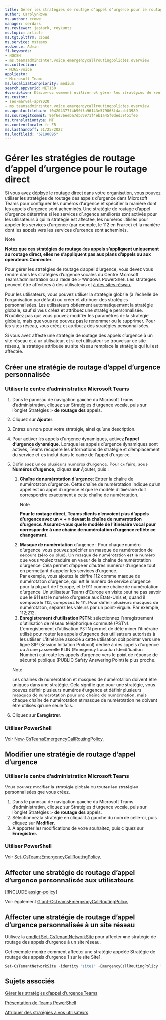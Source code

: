 ```yaml
---
title: Gérer les stratégies de routage d’appel d’urgence pour le routage direct
author: CarolynRowe
ms.author: crowe
manager: serdars
ms.reviewer: jastark, roykuntz
ms.topic: article
ms.tgt.pltfrm: cloud
ms.service: msteams
audience: Admin
f1.keywords:
- NOCSH
- ms.teamsadmincenter.voice.emergencycallroutingpolicies.overview
ms.collection:
- M365-voice
appliesto:
- Microsoft Teams
ms.localizationpriority: medium
search.appverid: MET150
description: Découvrez comment utiliser et gérer les stratégies de routage des appels d’urgence Microsoft Teams configurer des numéros d’urgence et spécifier la manière dont les appels d’urgence sont acheminés.
ms.custom:
- seo-marvel-apr2020
- ms.teamsadmincenter.voice.emergencycallroutingpolicies.overview
ms.openlocfilehash: f04204377f4b90f5a96143e579863f4acdbf3989
ms.sourcegitcommit: 9ef6e36eeba7db70971f4eb1a45f0ded394b1fe6
ms.translationtype: MT
ms.contentlocale: fr-FR
ms.lasthandoff: 01/25/2022
ms.locfileid: "62190895"
---
```

# <a name="manage-emergency-call-routing-policies-for-direct-routing"></a>Gérer les stratégies de routage d’appel d’urgence pour le routage direct

Si vous avez [](direct-routing-landing-page.md) déployé le routage direct dans votre organisation, vous pouvez utiliser les stratégies de routage des appels d’urgence dans Microsoft Teams pour configurer les numéros d’urgence et spécifier la manière dont les appels d’urgence sont acheminés. Une stratégie de routage d’appel d’urgence détermine si les services d’urgence améliorés sont activés pour les utilisateurs à qui la stratégie est affectée, les numéros utilisés pour appeler les services d’urgence (par exemple, le 112 en France) et la manière dont les appels vers les services d’urgence sont acheminés. 

> [!Note]
> **Notez que ces stratégies de routage des appels s’appliquent uniquement au routage direct, elles ne s’appliquent pas aux plans d’appels ou aux opérateurs Connecter.**

Pour gérer les stratégies de routage d’appel d’urgence, vous devez vous rendre dans les stratégies d’urgence vocales du Centre Microsoft Teams’administration ou à l’aide de  >   Windows PowerShell. Les stratégies peuvent être affectées à des utilisateurs et [à des sites réseau.](cloud-voice-network-settings.md)

Pour les utilisateurs, vous pouvez utiliser la stratégie globale (à l’échelle de l’organisation par défaut) ou créer et attribuer des stratégies personnalisées. Les utilisateurs obtiennent automatiquement la stratégie globale, sauf si vous créez et attribuez une stratégie personnalisée. N’oubliez pas que vous pouvez modifier les paramètres de la stratégie globale, mais que vous ne pouvez pas le renommer ou le supprimer. Pour les sites réseau, vous créez et attribuez des stratégies personnalisées.

Si vous avez affecté une stratégie de routage des appels d’urgence à un site réseau et à un utilisateur, et si cet utilisateur se trouve sur ce site réseau, la stratégie attribuée au site réseau remplace la stratégie qui lui est affectée.

## <a name="create-a-custom-emergency-call-routing-policy"></a>Créer une stratégie de routage d’appel d’urgence personnalisée

### <a name="using-the-microsoft-teams-admin-center"></a>Utiliser le centre d’administration Microsoft Teams

1. Dans le panneau de navigation gauche du Microsoft Teams d’administration, cliquez sur Stratégies d’urgence vocale, puis sur l’onglet Stratégies  >   **de routage des** appels.
2. Cliquez sur **Ajouter**.
3. Entrez un nom pour votre stratégie, ainsi qu’une description.
4. Pour activer les appels d’urgence dynamiques, activez **l’appel d’urgence dynamique.** Lorsque les appels d’urgence dynamiques sont activés, Teams récupère les informations de stratégie et d’emplacement du service et les inclut dans le cadre de l’appel d’urgence.
5. Définissez un ou plusieurs numéros d’urgence. Pour ce faire, sous **Numéros d’urgence,** cliquez **sur** Ajouter, puis :
    1. **Chaîne de numérotation d’urgence**: Entrer la chaîne de numérotation d’urgence. Cette chaîne de numérotation indique qu’un appel est un appel d’urgence et que le modèle d’itinéraire doit correspondre exactement à cette chaîne de numérotation. 
        > [!NOTE]
        > **Pour le routage direct, Teams clients n’envoient plus d’appels d’urgence avec un « + » devant la chaîne de numérotation d’urgence. Assurez-vous que le modèle de l’itinéraire vocal pour correspondre à une chaîne de numérotation d’urgence reflète ce changement.**
    2. **Masque de numérotation** d’urgence : Pour chaque numéro d’urgence, vous pouvez spécifier un masque de numérotation de secours (zéro ou plus). Un masque de numérotation est le numéro que vous voulez traduire en valeur de la chaîne de numérotation d’urgence. Cela permet d’appeler d’autres numéros d’urgence tout en permettant d’appeler les services d’urgence. <br>Par exemple, vous ajoutez le chiffre 112 comme masque de numérotation d’urgence, qui est le numéro de service d’urgence pour la plupart de l’Europe, et le 911 comme chaîne de numérotation d’urgence. Un utilisateur Teams d’Europe en visite peut ne pas savoir que le 911 est le numéro d’urgence aux États-Unis et, quand il compose le 112, composez le 111. Pour définir plusieurs masques de numérotation, séparez les valeurs par un point-virgule. Par exemple, 112;212.
    3. **Enregistrement d’utilisation PSTN**: sélectionnez l’enregistrement d’utilisation de réseau téléphonique commuté (PSTN). L’enregistrement d’utilisation PSTN permet de déterminer l’itinéraire utilisé pour router les appels d’urgence des utilisateurs autorisés à les utiliser. L’itinéraire associé à cette utilisation doit pointer vers une ligne SIP (Session Initiation Protocol) dédiée à des appels d’urgence ou à une passerelle ELIN (Emergency Location Identification Number) qui route les appels d’urgence vers le point de réponse de sécurité publique (PUBLIC Safety Answering Point) le plus proche.

    > [!NOTE]
    > Les chaînes de numérotation et masques de numérotation doivent être uniques dans une stratégie. Cela signifie que pour une stratégie, vous pouvez définir plusieurs numéros d’urgence et définir plusieurs masques de numérotation pour une chaîne de numérotation, mais chaque chaîne de numérotation et masque de numérotation ne doivent être utilisés qu’une seule fois.

6. Cliquez sur **Enregistrer**.

### <a name="using-powershell"></a>Utiliser PowerShell

Voir [New-CsTeamsEmergencyCallRoutingPolicy.](/powershell/module/skype/new-csteamsemergencycallroutingpolicy)

## <a name="edit-an-emergency-call-routing-policy"></a>Modifier une stratégie de routage d’appel d’urgence

### <a name="using-the-microsoft-teams-admin-center"></a>Utiliser le centre d’administration Microsoft Teams

Vous pouvez modifier la stratégie globale ou toutes les stratégies personnalisées que vous créez.

1. Dans le panneau de navigation gauche du Microsoft Teams d’administration, cliquez sur Stratégies d’urgence vocale, puis sur l’onglet Stratégies  >   **de routage des** appels.
2. Sélectionnez la stratégie en cliquant à gauche du nom de celle-ci, puis cliquez sur **Modifier**.
3. A apporter les modifications de votre souhaitez, puis cliquez sur **Enregistrer.**

### <a name="using-powershell"></a>Utiliser PowerShell

Voir [Set-CsTeamsEmergencyCallRoutingPolicy.](/powershell/module/skype/set-csteamsemergencycallroutingpolicy)

## <a name="assign-a-custom-emergency-call-routing-policy-to-users"></a>Affecter une stratégie de routage d’appel d’urgence personnalisée aux utilisateurs

[!INCLUDE [assign-policy](includes/assign-policy.md)]

Voir également [Grant-CsTeamsEmergencyCallRoutingPolicy.](/powershell/module/skype/grant-csteamsemergencycallroutingpolicy)

## <a name="assign-a-custom-emergency-call-routing-policy-to-a-network-site"></a>Affecter une stratégie de routage d’appel d’urgence personnalisée à un site réseau

Utilisez la [cmdlet Set-CsTenantNetworkSite](/powershell/module/skype/set-cstenantnetworksite) pour affecter une stratégie de routage des appels d’urgence à un site réseau.

Cet exemple montre comment affecter une stratégie appelée Stratégie de routage des appels d’urgence 1 sur le site Site1.

```PowerShell
Set-CsTenantNetworkSite -identity "site1" -EmergencyCallRoutingPolicy "Emergency Call Routing Policy 1"
```

## <a name="related-topics"></a>Sujets associés

[Gérer les stratégies d’appel d’urgence Teams](manage-emergency-calling-policies.md)

[Présentation de Teams PowerShell](teams-powershell-overview.md)

[Attribuer des stratégies à vos utilisateurs](policy-assignment-overview.md)
